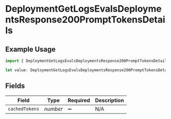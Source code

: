 # DeploymentGetLogsEvalsDeploymentsResponse200PromptTokensDetails

## Example Usage

```typescript
import { DeploymentGetLogsEvalsDeploymentsResponse200PromptTokensDetails } from "@orq-ai/node/models/operations";

let value: DeploymentGetLogsEvalsDeploymentsResponse200PromptTokensDetails = {};
```

## Fields

| Field              | Type               | Required           | Description        |
| ------------------ | ------------------ | ------------------ | ------------------ |
| `cachedTokens`     | *number*           | :heavy_minus_sign: | N/A                |